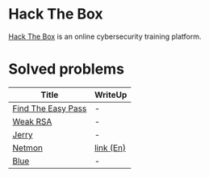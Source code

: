 # Hack The Box
[Hack The Box](https://www.hackthebox.com/) is an online cybersecurity training platform.


# Solved problems
| Title | WriteUp |
| --- | --- |
|[Find The Easy Pass](https://app.hackthebox.com/challenges/5)|-|
|[Weak RSA](https://app.hackthebox.com/challenges/6)|-|
|[Jerry](https://app.hackthebox.com/machines/144)|-|
|[Netmon](https://app.hackthebox.com/machines/177)| [link (En)](https://github.com/riikunn1004/hackthebox/blob/main/Netmon/Write-up.md)|
|[Blue](https://app.hackthebox.com/machines/51)|-|